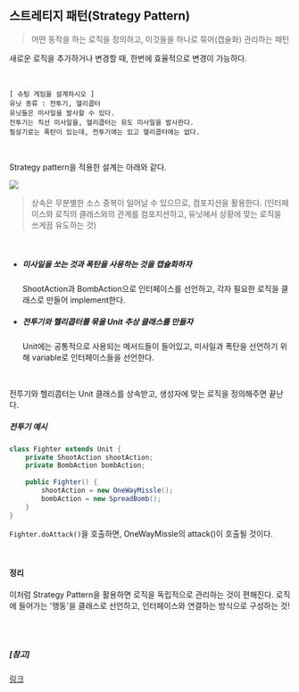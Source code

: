 ## 스트레티지 패턴(Strategy Pattern)

> 어떤 동작을 하는 로직을 정의하고, 이것들을 하나로 묶어(캡슐화) 관리하는 패턴

새로운 로직을 추가하거나 변경할 때, 한번에 효율적으로 변경이 가능하다.

<br>

```
[ 슈팅 게임을 설계하시오 ]
유닛 종류 : 전투기, 헬리콥터
유닛들은 미사일을 발사할 수 있다.
전투기는 직선 미사일을, 헬리콥터는 유도 미사일을 발사한다.
필살기로는 폭탄이 있는데, 전투기에는 있고 헬리콥터에는 없다.
```

<br>

Strategy pattern을 적용한 설계는 아래와 같다.

<img src="https://img1.daumcdn.net/thumb/R1280x0/?scode=mtistory2&fname=http%3A%2F%2Fcfile9.uf.tistory.com%2Fimage%2F255CF641559E74AC09EFBB">

> 상속은 무분별한 소스 중복이 일어날 수 있으므로, 컴포지션을 활용한다. (인터페이스와 로직의 클래스와의 관계를 컴포지션하고, 유닛에서 상황에 맞는 로직을 쓰게끔 유도하는 것)

<br>

- ##### 미사일을 쏘는 것과 폭탄을 사용하는 것을 캡슐화하자

  ShootAction과 BombAction으로 인터페이스를 선언하고, 각자 필요한 로직을 클래스로 만들어 implement한다.

- ##### 전투기와 헬리콥터를 묶을 Unit 추상 클래스를 만들자

  Unit에는 공통적으로 사용되는 메서드들이 들어있고, 미사일과 폭탄을 선언하기 위해 variable로 인터페이스들을 선언한다.

<br>

전투기와 헬리콥터는 Unit 클래스를 상속받고, 생성자에 맞는 로직을 정의해주면 끝난다.

##### 전투기 예시

```java
class Fighter extends Unit {
    private ShootAction shootAction;
    private BombAction bombAction;
    
    public Fighter() {
        shootAction = new OneWayMissle();
        bombAction = new SpreadBomb();
    }
}
```

`Fighter.doAttack()`을 호출하면, OneWayMissle의 attack()이 호출될 것이다.

<br>

#### 정리

이처럼 Strategy Pattern을 활용하면 로직을 독립적으로 관리하는 것이 편해진다. 로직에 들어가는 '행동'을 클래스로 선언하고, 인터페이스와 연결하는 방식으로 구성하는 것!

<br>

<br>

##### [참고]

[링크](<https://flowarc.tistory.com/entry/1-Strategy-Pattern?category=562154>)

